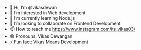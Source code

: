 - 👋 Hi, I’m @vikasdewan
- 👀 I’m interested in Web development
- 🌱 I’m currently learning Node.js
- 💞️ I’m looking to collaborate on Frontend Development
- 📫 How to reach me https://www.instagram.com/its_vikas03/
- 😄 Pronouns: Vikas Dewangan
- ⚡ Fun fact: Vikas Means Development 

<!---
vikasdewan/vikasdewan is a ✨ special ✨ repository because its `README.md` (this file) appears on your GitHub profile.
You can click the Preview link to take a look at your changes.
--->
